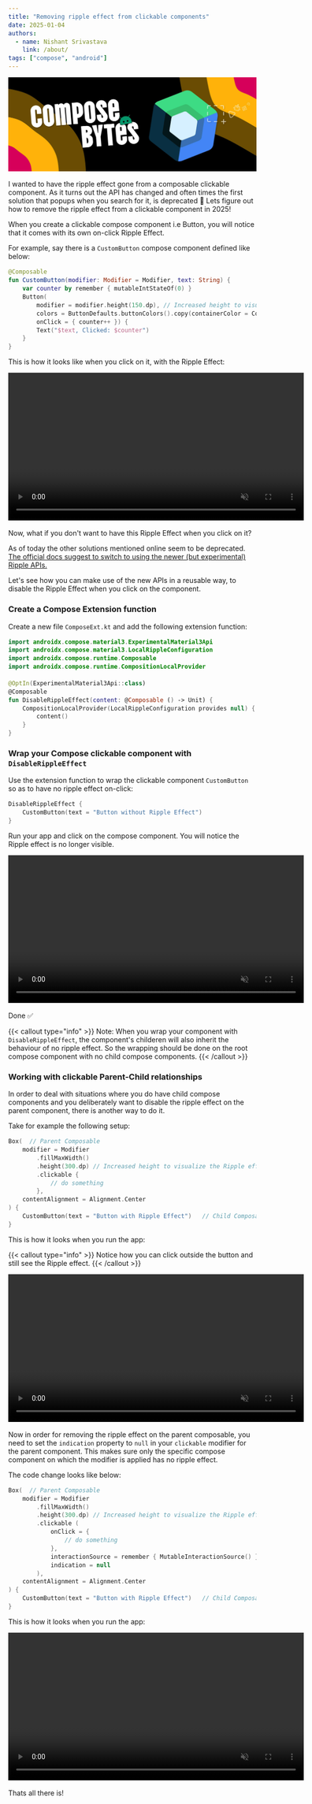 ```yaml
---
title: "Removing ripple effect from clickable components"
date: 2025-01-04
authors:
  - name: Nishant Srivastava
    link: /about/
tags: ["compose", "android"]
---
```


![Banner](banner.jpg)

<!--Short abstract goes here-->

I wanted to have the ripple effect gone from a composable clickable component. As it turns out the API has changed and often times the first solution that popups when you search for it, is deprecated 🤡 Lets figure out how to remove the ripple effect from a clickable component in 2025!

<!--more-->

When you create a clickable compose component i.e Button, you will notice that it comes with its own on-click Ripple Effect.

For example, say there is a `CustomButton` compose component defined like below:

```kt
@Composable
fun CustomButton(modifier: Modifier = Modifier, text: String) {
    var counter by remember { mutableIntStateOf(0) }
    Button(
        modifier = modifier.height(150.dp), // Increased height to visualize the Ripple effect
        colors = ButtonDefaults.buttonColors().copy(containerColor = Color.Gray),
        onClick = { counter++ }) {
        Text("$text, Clicked: $counter")
    }
}
```

This is how it looks like when you click on it, with the Ripple Effect:

<video controls autoplay muted width=600 src="with_ripple_effect.webm"></video>

Now, what if you don't want to have this Ripple Effect when you click on it?

As of today the other solutions mentioned online seem to be deprecated. [The official docs suggest to switch to using the newer (but experimental) Ripple APIs.](https://developer.android.com/develop/ui/compose/touch-input/user-interactions/migrate-indication-ripple#disable-ripple)

Let's see how you can make use of the new APIs in a reusable way, to disable the Ripple Effect when you click on the component.

### Create a Compose Extension function

Create a new file `ComposeExt.kt` and add the following extension function:

```kt {filename="ComposeExt.kt"}
import androidx.compose.material3.ExperimentalMaterial3Api
import androidx.compose.material3.LocalRippleConfiguration
import androidx.compose.runtime.Composable
import androidx.compose.runtime.CompositionLocalProvider

@OptIn(ExperimentalMaterial3Api::class)
@Composable
fun DisableRippleEffect(content: @Composable () -> Unit) {
    CompositionLocalProvider(LocalRippleConfiguration provides null) {
        content()
    }
}
```

### Wrap your Compose clickable component with `DisableRippleEffect`

Use the extension function to wrap the clickable component `CustomButton` so as to have no ripple effect on-click:

```kt {filename="MainScreen.kt", hl_lines=[1,3]}
DisableRippleEffect {
    CustomButton(text = "Button without Ripple Effect")
}
```

Run your app and click on the compose component. You will notice the Ripple effect is no longer visible.

<video controls autoplay muted width=600 src="with_no_ripple_effect.webm"></video>

Done ✅

{{< callout type="info" >}}
Note: When you wrap your component with `DisableRippleEffect`, the component's childeren will also inherit the behaviour of no ripple effect. So the wrapping should be done on the root compose component with no child compose components.
{{< /callout >}}

### Working with clickable Parent-Child relationships

In order to deal with situations where you do have child compose components and you deliberately want to disable the ripple effect on the parent component, there is another way to do it.

Take for example the following setup:

```kt {filename="MainScreen.kt"}
Box(  // Parent Composable
    modifier = Modifier
        .fillMaxWidth()
        .height(300.dp) // Increased height to visualize the Ripple effect
        .clickable {
            // do something
        },
    contentAlignment = Alignment.Center
) {
    CustomButton(text = "Button with Ripple Effect")   // Child Composable
}
```

This is how it looks when you run the app:

{{< callout type="info" >}}
Notice how you can click outside the button and still see the Ripple effect.
{{< /callout >}}

<video controls autoplay muted width=600 src="parent_with_ripple_effect.webm"></video>

Now in order for removing the ripple effect on the parent composable, you need to set the `indication` property to `null` in your `clickable` modifier for the parent component. This makes sure only the specific compose component on which the modifier is applied has no ripple effect.

The code change looks like below:

```kt {filename="MainScreen.kt", hl_lines=[5,6,7,8,9,10,11]}
Box(  // Parent Composable
    modifier = Modifier
        .fillMaxWidth()
        .height(300.dp) // Increased height to visualize the Ripple effect
        .clickable (
            onClick = {
                // do something
            },
            interactionSource = remember { MutableInteractionSource() }, // This is mandatory
            indication = null
        ),
    contentAlignment = Alignment.Center
) {
    CustomButton(text = "Button with Ripple Effect")   // Child Composable
}
```

This is how it looks when you run the app:

<video controls autoplay muted width=600 src="parent_with_no_ripple_effect.webm"></video>

Thats all there is!
